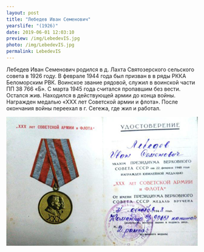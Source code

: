 ```yaml
---
layout: post
title: "Лебедев Иван Семенович"
yearslife: "(1926)"
date: 2019-06-01 12:03:10
preview: /img/LebedevIS.jpg
photo: /img/LebedevIS.jpg
permalink: LebedevIS
---
```


Лебедев Иван Семенович родился в д. Лахта Святозерского сельского совета в 1926 году. В феврале 1944 года был призван в в ряды РККА Беломорским РВК. Воинское звание рядовой, служил в воинской части ПП 38 766 «Б». С марта 1945 года считался пропавшим без вести. Остался жив. Находился в действующей армии до конца войны. Награжден медалью «XXX лет Советской армии и флота». После окончания войны переехал в г. Сегежа, где жил и работал. 

[<img src="/img/LebedevIS2.jpg#thumbnail" alt="" title="">](/img/LebedevIS2.jpg)